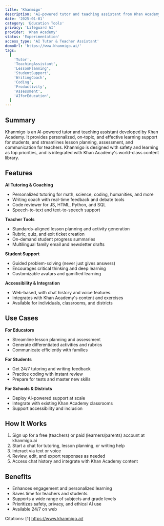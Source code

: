 ```yaml
---
title: 'Khanmigo'
description: 'AI-powered tutor and teaching assistant from Khan Academy, designed for safe, effective, and engaging learning.'
date: '2025-01-01'
category: 'Education Tools'
privacy: 'Lifeguard AI'
provider: 'Khan Academy'
status: 'Experimentation'
access_type: 'AI Tutor & Teacher Assistant'
demoUrl: 'https://www.khanmigo.ai/'
tags:
  [
    'Tutor',
    'TeachingAssistant',
    'LessonPlanning',
    'StudentSupport',
    'WritingCoach',
    'Coding',
    'Productivity',
    'Assessment',
    'AIforEducation',
  ]
---
```


## Summary

Khanmigo is an AI-powered tutor and teaching assistant developed by Khan Academy. It provides personalized, on-topic, and effective learning support for students, and streamlines lesson planning, assessment, and communication for teachers. Khanmigo is designed with safety and learning as top priorities, and is integrated with Khan Academy's world-class content library.

## Features

**AI Tutoring & Coaching**

- Personalized tutoring for math, science, coding, humanities, and more
- Writing coach with real-time feedback and debate tools
- Code reviewer for JS, HTML, Python, and SQL
- Speech-to-text and text-to-speech support

**Teacher Tools**

- Standards-aligned lesson planning and activity generation
- Rubric, quiz, and exit ticket creation
- On-demand student progress summaries
- Multilingual family email and newsletter drafts

**Student Support**

- Guided problem-solving (never just gives answers)
- Encourages critical thinking and deep learning
- Customizable avatars and gamified learning

**Accessibility & Integration**

- Web-based, with chat history and voice features
- Integrates with Khan Academy's content and exercises
- Available for individuals, classrooms, and districts

## Use Cases

**For Educators**

- Streamline lesson planning and assessment
- Generate differentiated activities and rubrics
- Communicate efficiently with families

**For Students**

- Get 24/7 tutoring and writing feedback
- Practice coding with instant review
- Prepare for tests and master new skills

**For Schools & Districts**

- Deploy AI-powered support at scale
- Integrate with existing Khan Academy classrooms
- Support accessibility and inclusion

## How It Works

1. Sign up for a free (teachers) or paid (learners/parents) account at khanmigo.ai
2. Start a chat for tutoring, lesson planning, or writing help
3. Interact via text or voice
4. Review, edit, and export responses as needed
5. Access chat history and integrate with Khan Academy content

## Benefits

- Enhances engagement and personalized learning
- Saves time for teachers and students
- Supports a wide range of subjects and grade levels
- Prioritizes safety, privacy, and ethical AI use
- Available 24/7 on web

Citations:
[1] https://www.khanmigo.ai/
